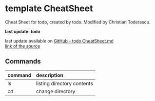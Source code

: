 # template CheatSheet
Cheat Sheet for todo, created by todo.
Modified by Christian Toderascu.

**last update: todo**

last update available on [GitHub - todo CheatSheet.md](https://github.com/Todochris/CheatSheets/blob/main/todo%20CheatSheet.md)  
[link of the source](todo)


## Commands

| command       | description   |
| :------------ | :------------ |
| ls            | listing directory contents
| cd            | change directory

